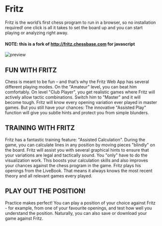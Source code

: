 # Fritz
Fritz is the world’s first chess program to run in a browser, so no installation required! one click is all it takes to set the board up and you can start playing or analyzing right away. 

#### NOTE: this is a fork of http://fritz.chessbase.com for javascript

![preview](https://github.com/HorizonEffect/Fritz/blob/main/Content/Fritz/images/fritz2d_en.jpg)

## FUN WITH FRITZ

Chess is meant to be fun – and that’s why the Fritz Web App has several different playing modes. On the "Amateur" level, you can beat him comfortably. On level "Club Player", you get realistic games where Fritz will actively allow tactic combinations. Switch him to "Master" and it will become tough. Fritz will know every opening variation ever played in master games. But you still have your chances: The innovative "Assisted Play" function will give you subtle hints and protect you from simple blunders. 

## TRAINING WITH FRITZ

Fritz has a fantastic training feature: "Assisted Calculation". During the game, you can calculate lines in any position by moving pieces "blindly" on the board. Fritz will assist you with several graphical hints to ensure that your variations are legal and tactically sound. You "only" have to do the visualization work. This boosts your calculation skills and also improves your chances against the chess program in the game. Fritz plays his openings from the LiveBook. That means it always knows the most recent theory and all relevant games every played. 

## PLAY OUT THE POSITION!

Practice makes perfect! You can play a position of your choice against Fritz - for example, from one of your favourite openings, and test how well you understand the position. Naturally, you can also save or download your game against Fritz.
